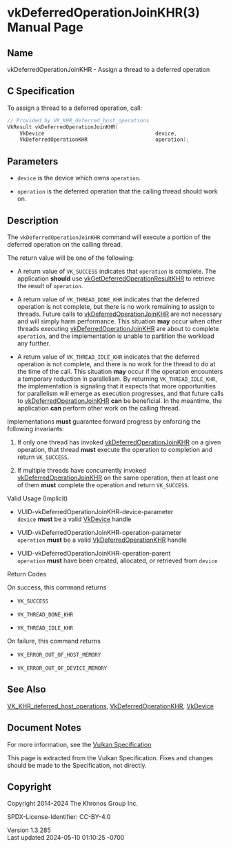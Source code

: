 # vkDeferredOperationJoinKHR(3) Manual Page

## Name

vkDeferredOperationJoinKHR - Assign a thread to a deferred operation



## <a href="#_c_specification" class="anchor"></a>C Specification

To assign a thread to a deferred operation, call:

``` c
// Provided by VK_KHR_deferred_host_operations
VkResult vkDeferredOperationJoinKHR(
    VkDevice                                    device,
    VkDeferredOperationKHR                      operation);
```

## <a href="#_parameters" class="anchor"></a>Parameters

- `device` is the device which owns `operation`.

- `operation` is the deferred operation that the calling thread should
  work on.

## <a href="#_description" class="anchor"></a>Description

The `vkDeferredOperationJoinKHR` command will execute a portion of the
deferred operation on the calling thread.

The return value will be one of the following:

- A return value of `VK_SUCCESS` indicates that `operation` is complete.
  The application **should** use
  [vkGetDeferredOperationResultKHR](https://registry.khronos.org/vulkan/specs/1.3-extensions/man/html/vkGetDeferredOperationResultKHR.html)
  to retrieve the result of `operation`.

- A return value of `VK_THREAD_DONE_KHR` indicates that the deferred
  operation is not complete, but there is no work remaining to assign to
  threads. Future calls to
  [vkDeferredOperationJoinKHR](https://registry.khronos.org/vulkan/specs/1.3-extensions/man/html/vkDeferredOperationJoinKHR.html) are not
  necessary and will simply harm performance. This situation **may**
  occur when other threads executing
  [vkDeferredOperationJoinKHR](https://registry.khronos.org/vulkan/specs/1.3-extensions/man/html/vkDeferredOperationJoinKHR.html) are
  about to complete `operation`, and the implementation is unable to
  partition the workload any further.

- A return value of `VK_THREAD_IDLE_KHR` indicates that the deferred
  operation is not complete, and there is no work for the thread to do
  at the time of the call. This situation **may** occur if the operation
  encounters a temporary reduction in parallelism. By returning
  `VK_THREAD_IDLE_KHR`, the implementation is signaling that it expects
  that more opportunities for parallelism will emerge as execution
  progresses, and that future calls to
  [vkDeferredOperationJoinKHR](https://registry.khronos.org/vulkan/specs/1.3-extensions/man/html/vkDeferredOperationJoinKHR.html) **can**
  be beneficial. In the meantime, the application **can** perform other
  work on the calling thread.

Implementations **must** guarantee forward progress by enforcing the
following invariants:

1.  If only one thread has invoked
    [vkDeferredOperationJoinKHR](https://registry.khronos.org/vulkan/specs/1.3-extensions/man/html/vkDeferredOperationJoinKHR.html) on a
    given operation, that thread **must** execute the operation to
    completion and return `VK_SUCCESS`.

2.  If multiple threads have concurrently invoked
    [vkDeferredOperationJoinKHR](https://registry.khronos.org/vulkan/specs/1.3-extensions/man/html/vkDeferredOperationJoinKHR.html) on the
    same operation, then at least one of them **must** complete the
    operation and return `VK_SUCCESS`.

Valid Usage (Implicit)

- <a href="#VUID-vkDeferredOperationJoinKHR-device-parameter"
  id="VUID-vkDeferredOperationJoinKHR-device-parameter"></a>
  VUID-vkDeferredOperationJoinKHR-device-parameter  
  `device` **must** be a valid [VkDevice](https://registry.khronos.org/vulkan/specs/1.3-extensions/man/html/VkDevice.html) handle

- <a href="#VUID-vkDeferredOperationJoinKHR-operation-parameter"
  id="VUID-vkDeferredOperationJoinKHR-operation-parameter"></a>
  VUID-vkDeferredOperationJoinKHR-operation-parameter  
  `operation` **must** be a valid
  [VkDeferredOperationKHR](https://registry.khronos.org/vulkan/specs/1.3-extensions/man/html/VkDeferredOperationKHR.html) handle

- <a href="#VUID-vkDeferredOperationJoinKHR-operation-parent"
  id="VUID-vkDeferredOperationJoinKHR-operation-parent"></a>
  VUID-vkDeferredOperationJoinKHR-operation-parent  
  `operation` **must** have been created, allocated, or retrieved from
  `device`

Return Codes

On success, this command returns  
- `VK_SUCCESS`

- `VK_THREAD_DONE_KHR`

- `VK_THREAD_IDLE_KHR`

On failure, this command returns  
- `VK_ERROR_OUT_OF_HOST_MEMORY`

- `VK_ERROR_OUT_OF_DEVICE_MEMORY`

## <a href="#_see_also" class="anchor"></a>See Also

[VK_KHR_deferred_host_operations](https://registry.khronos.org/vulkan/specs/1.3-extensions/man/html/VK_KHR_deferred_host_operations.html),
[VkDeferredOperationKHR](https://registry.khronos.org/vulkan/specs/1.3-extensions/man/html/VkDeferredOperationKHR.html),
[VkDevice](https://registry.khronos.org/vulkan/specs/1.3-extensions/man/html/VkDevice.html)

## <a href="#_document_notes" class="anchor"></a>Document Notes

For more information, see the <a
href="https://registry.khronos.org/vulkan/specs/1.3-extensions/html/vkspec.html#vkDeferredOperationJoinKHR"
target="_blank" rel="noopener">Vulkan Specification</a>

This page is extracted from the Vulkan Specification. Fixes and changes
should be made to the Specification, not directly.

## <a href="#_copyright" class="anchor"></a>Copyright

Copyright 2014-2024 The Khronos Group Inc.

SPDX-License-Identifier: CC-BY-4.0

Version 1.3.285  
Last updated 2024-05-10 01:10:25 -0700
